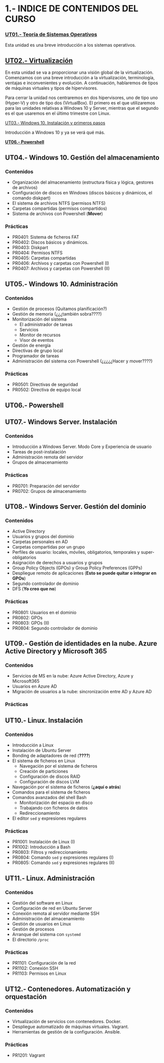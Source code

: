 # 1.- INDICE DE CONTENIDOS DEL CURSO

### [UT01.- Teoría de Sistemas Operativos](UT01_Teoria_SO/index_UT01.md)

Esta unidad es una breve introducción a los sistemas operativos. 

## [UT02.- Virtualización](UT02_Virtualización/index_UT02.md)

En esta unidad se va a proporcionar una visión global de la virtualización. Comenzamos con una breve introducción a la virtualización, terminología, ventajas e inconvenientes y evolución. A continuación, hablaremos de tipos de máquinas virtuales y tipos de hipervisores.

Para cerrar la unidad nos centraremos en dos hipervisores, uno de tipo uno (Hyper-V) y otro de tipo dos (VirtualBox). El primero es el que utilizaremos para las unidades relativas a Windows 10 y Server, mientras que el segundo es el que usaremos en el último trimestre con Linux.


[UT03.- Windows 10. Instalación y primeros pasos](UT03_Win10_Instalación/index_UT03.md)

Introducción a Windows 10 y ya se verá qué más.


[**UT06.- Powershell**](UT06_Powershell/index_UT06.md)

## UT04.- Windows 10. Gestión del almacenamiento

### Contenidos

- Organización del almacenamiento (estructura física y lógica, gestores de archivos)
- Configuración de discos en Windows (discos básicos y dinámicos, el comando diskpart)
- El sistema de archivos NTFS (permisos NTFS)
- Carpetas compartidas (permisos compartidos)
- Sistema de archivos con Powershell (**Mover**)

### Prácticas

- PR0401: Sistema de ficheros FAT
- PR0402: Discos básicos y dinámicos.
- PR0403: Diskpart
- PR0404: Permisos NTFS
- PR0405: Carpetas compartidas
- PR0406: Archivos y carpetas con Powershell (I)
- PR0407: Archivos y carpetas con Powershell (II)


## UT05.- Windows 10. Administración

### Contenidos

- Gestión de procesos (Quitamos planificación?)
- Gestión de memoria (¿¿¿también sobra????)
- Monitorización del sistema
  - El administrador de tareas
  - Servicios
  - Monitor de recursos 
  - Visor de eventos
- Gestión de energía
- Directivas de grupo local
- Programador de tareas
- Administración del sistema con Powershell (¿¿¿¿¿Hacer y mover????)

### Prácticas

- PR0501: Directivas de seguridad
- PR0502: Directiva de equipo local

## UT06.- Powershell

## UT07.- Windows Server. Instalación

### Contenidos

- Introducción a Windows Server. Modo Core y Experiencia de usuario
- Tareas de post-instalación
- Administración remota del servidor
- Grupos de almacenamiento

### Prácticas

- PR0701: Preparación del servidor
- PR0702: Grupos de almacenamiento

## UT08.- Windows Server. Gestión del dominio

### Contenidos

- Active Directory
- Usuarios y grupos del dominio
- Carpetas personales en AD
- Carpetas compartidas por un grupo
- Perfiles de usuario: locales, móviles, obligatorios, temporales y super-obligatorios
- Asignación de derechos a usuarios y grupos
- Group Policy Objects (GPOs) y Group Policy Preferences (GPPs)
- Despliegue remoto de aplicaciones (**Esto se puede quitar o integrar en GPOs**)
- Segundo controlador de dominio
- DFS (**Yo creo que no**)

### Prácticas

- PR0801: Usuarios en el dominio
- PR0802: GPOs
- PR0803: GPOs (II)
- PR0804: Segundo controlador de dominio

## UT09.- Gestión de identidades en la nube. Azure Active Directory y Microsoft 365

### Contenidos

- Servicios de MS en la nube: Azure Active Directory, Azure y Microsoft365
- Usuarios en Azure AD
- Migración de usuarios a la nube: sincronización entre AD y Azure AD

### Prácticas

## UT10.- Linux. Instalación

### Contenidos

- Introducción a Linux
- Instalación de Ubuntu Server
- Bonding de adaptadores de red (**????**)
- El sistema de ficheros en Linux
  - Navegación por el sistema de ficheros
  - Creación de particiones
  - Configuración de discos RAID
  - Configuración de discos LVM
- Navegación por el sistema de ficheros (**¿aquí o atrás**)
- Comandos para el sistema de ficheros
- Comandos avanzados del shell Bash
  - Monitorización del espacio en disco
  - Trabajando con ficheros de datos
  - Redireccionamiento
- El editor `sed` y expresiones regulares

### Prácticas

- PR1001: Instalación de Linux (I)
- PR1002: Introducción a Bash
- PR0803: Filtros y redireccionamiento
- PR0804: Comando `sed` y expresiones regulares (I)
- PR0805: Comando `sed` y expresiones regulares (II)

## UT11.- Linux. Administración

### Contenidos

- Gestión del software en Linux
- Configuración de red en Ubuntu Server
- Conexión remota al servidor mediante SSH
- Administración del almacenamiento
- Gestión de usuarios en Linux
- Gestión de procesos
- Arranque del sistema con `systemd`
- El directorio `/proc`

### Prácticas

- PR1101: Configuración de la red
- PR1102: Conexión SSH
- PR1103: Permisos en Linux


## UT12.- Contenedores. Automatización y orquestación

### Contenidos

- Virtualización de servicios con contenedores. Docker.
- Despliegue automatizado de máquinas virtuales. Vagrant.
- Herramientas de gestión de la configuración. Ansible. 

### Prácticas

- PR1201: Vagrant